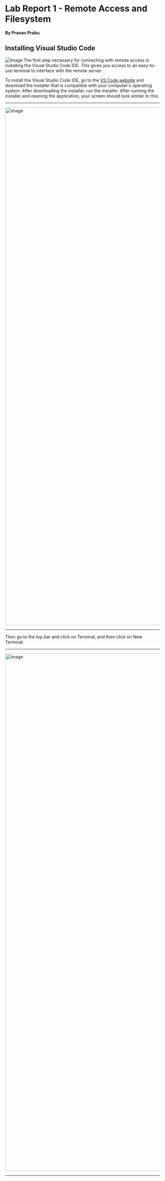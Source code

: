 # Lab Report 1 - Remote Access and Filesystem

**By Pranav Prabu**

## Installing Visual Studio Code
![Image](https://upload.wikimedia.org/wikipedia/commons/thumb/9/9a/Visual_Studio_Code_1.35_icon.svg/1920px-Visual_Studio_Code_1.35_icon.svg.png)
The first step necessary for connecting with remote access is installing the Visual Studio Code IDE. This gives you access to an easy-to-use terminal to interface with the remote server.

To install the Visual Studio Code IDE, go to the [VS Code website](https://code.visualstudio.com/) and download the installer that is compatible with your computer's operating system. After downloading the installer, run the installer. After running the installer and opening the application, your screen should look similar to this:

---
<img width="1680" alt="image" src="https://user-images.githubusercontent.com/122483969/211908586-3f6ebffb-5ced-4e51-90cc-d35ec89941e9.png">

---
Then go to the top bar and click on Terminal, and then click on New Terminal.

---
<img width="1679" alt="image" src="https://user-images.githubusercontent.com/122483969/211910039-b42acb5b-2a0a-4adb-acef-eba067771570.png">

---

